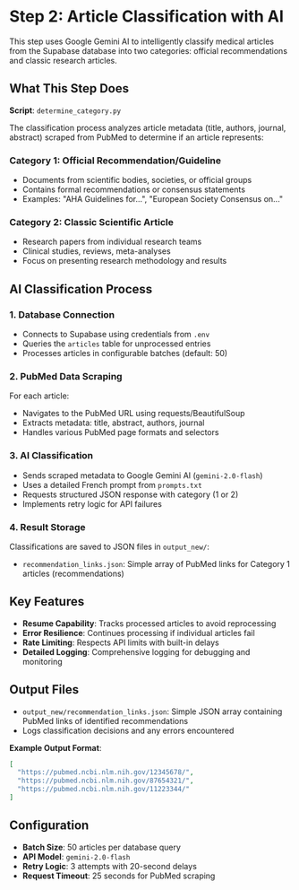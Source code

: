 # Step 2: Article Classification with AI

This step uses Google Gemini AI to intelligently classify medical articles from the Supabase database into two categories: official recommendations and classic research articles.

## What This Step Does

**Script**: `determine_category.py`

The classification process analyzes article metadata (title, authors, journal, abstract) scraped from PubMed to determine if an article represents:

### Category 1: Official Recommendation/Guideline
- Documents from scientific bodies, societies, or official groups
- Contains formal recommendations or consensus statements
- Examples: "AHA Guidelines for...", "European Society Consensus on..."

### Category 2: Classic Scientific Article  
- Research papers from individual research teams
- Clinical studies, reviews, meta-analyses
- Focus on presenting research methodology and results

## AI Classification Process

### 1. Database Connection
- Connects to Supabase using credentials from `.env`
- Queries the `articles` table for unprocessed entries
- Processes articles in configurable batches (default: 50)

### 2. PubMed Data Scraping
For each article:
- Navigates to the PubMed URL using requests/BeautifulSoup
- Extracts metadata: title, abstract, authors, journal
- Handles various PubMed page formats and selectors

### 3. AI Classification
- Sends scraped metadata to Google Gemini AI (`gemini-2.0-flash`)
- Uses a detailed French prompt from `prompts.txt`
- Requests structured JSON response with category (1 or 2)
- Implements retry logic for API failures

### 4. Result Storage
Classifications are saved to JSON files in `output_new/`:
- `recommendation_links.json`: Simple array of PubMed links for Category 1 articles (recommendations)

## Key Features

- **Resume Capability**: Tracks processed articles to avoid reprocessing
- **Error Resilience**: Continues processing if individual articles fail
- **Rate Limiting**: Respects API limits with built-in delays
- **Detailed Logging**: Comprehensive logging for debugging and monitoring

## Output Files

- `output_new/recommendation_links.json`: Simple JSON array containing PubMed links of identified recommendations
- Logs classification decisions and any errors encountered

**Example Output Format**:
```json
[
  "https://pubmed.ncbi.nlm.nih.gov/12345678/",
  "https://pubmed.ncbi.nlm.nih.gov/87654321/",
  "https://pubmed.ncbi.nlm.nih.gov/11223344/"
]
```

## Configuration

- **Batch Size**: 50 articles per database query
- **API Model**: `gemini-2.0-flash`
- **Retry Logic**: 3 attempts with 20-second delays
- **Request Timeout**: 25 seconds for PubMed scraping 